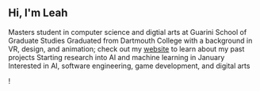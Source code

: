 ## Hi, I'm Leah 

Masters student in computer science and digtial arts at Guarini School of Graduate Studies
Graduated from Dartmouth College with a background in VR, design, and animation; check out my [website](https://llbranstetter.wixsite.com/leah-branstetter-por) to learn about my past projects
Starting research into AI and machine learning in January
Interested in AI, software engineering, game development, and digital arts

<!--- and [Leah's GitHub stats](https://github-readme-stats.vercel.app/api?username=llbranstetter&show_icons=true&theme=merko)--->!
